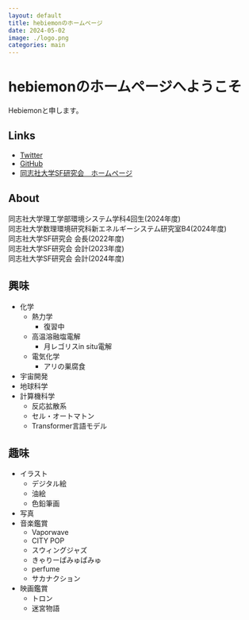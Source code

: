 ```yaml
---
layout: default
title: hebiemonのホームページ
date: 2024-05-02
image: ./logo.png
categories: main
---
```

# hebiemonのホームページへようこそ
Hebiemonと申します。  
## Links
- [Twitter](https://twitter.com/Hebiemon)
- [GitHub](https://github.com/hebiemon)
- [同志社大学SF研究会　ホームページ](https://doshishasfa.netlify.app/)

## About
同志社大学理工学部環境システム学科4回生(2024年度)  
同志社大学数理環境研究科新エネルギーシステム研究室B4(2024年度)  
同志社大学SF研究会 会長(2022年度)  
同志社大学SF研究会 会計(2023年度)  
同志社大学SF研究会 会計(2024年度)  

## 興味
- 化学
  - 熱力学
    - 復習中
  - 高温溶融塩電解
    - 月レゴリスin situ電解
  - 電気化学
    - アリの巣腐食
- 宇宙開発
- 地球科学
- 計算機科学
  - 反応拡散系
  - セル・オートマトン
  - Transformer言語モデル


## 趣味
- イラスト
  - デジタル絵
  - 油絵
  - 色鉛筆画
- 写真
- 音楽鑑賞
  - Vaporwave
  - CITY POP
  - スウィングジャズ
  - きゃりーぱみゅぱみゅ
  - perfume
  - サカナクション
- 映画鑑賞
  - トロン
  - 迷宮物語
  

